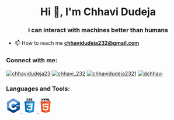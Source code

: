 <h1 align="center">Hi 👋, I'm Chhavi Dudeja</h1>
<h3 align="center">i can interact with machines better than humans</h3>

- 📫 How to reach me **chhavidudeja232@gmail.com**

<h3 align="left">Connect with me:</h3>
<p align="left">
<a href="https://linkedin.com/in/chhavidudeja23" target="blank"><img align="center" src="https://cdn.jsdelivr.net/npm/simple-icons@3.0.1/icons/linkedin.svg" alt="chhavidudeja23" height="30" width="40" /></a>
<a href="https://www.codechef.com/users/chhavi_232" target="blank"><img align="center" src="https://cdn.jsdelivr.net/npm/simple-icons@3.1.0/icons/codechef.svg" alt="chhavi_232" height="30" width="40" /></a>
<a href="https://www.hackerrank.com/chhavidudeja2321" target="blank"><img align="center" src="https://cdn.jsdelivr.net/npm/simple-icons@3.0.1/icons/hackerrank.svg" alt="chhavidudeja2321" height="30" width="40" /></a>
<a href="https://www.leetcode.com/dchhavi" target="blank"><img align="center" src="https://cdn.jsdelivr.net/npm/simple-icons@3.0.1/icons/leetcode.svg" alt="dchhavi" height="30" width="40" /></a>
</p>

<h3 align="left">Languages and Tools:</h3>
<p align="left"> <a href="https://www.w3schools.com/cpp/" target="_blank"> <img src="https://raw.githubusercontent.com/devicons/devicon/master/icons/cplusplus/cplusplus-original.svg" alt="cplusplus" width="40" height="40"/> </a> <a href="https://www.w3schools.com/css/" target="_blank"> <img src="https://raw.githubusercontent.com/devicons/devicon/master/icons/css3/css3-original-wordmark.svg" alt="css3" width="40" height="40"/> </a> <a href="https://www.w3.org/html/" target="_blank"> <img src="https://raw.githubusercontent.com/devicons/devicon/master/icons/html5/html5-original-wordmark.svg" alt="html5" width="40" height="40"/> </a> </p>
